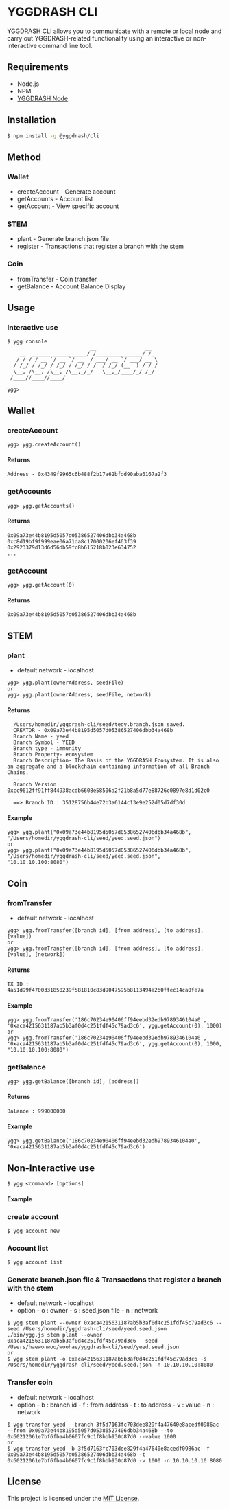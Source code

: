 # YGGDRASH CLI
YGGDRASH CLI allows you to communicate with a remote or local node and carry out YGGDRASH-related functionality using an interactive or non-interactive command line tool.

## Requirements
- Node.js
- NPM
- [YGGDRASH Node](https://github.com/yggdrash/yggdrash)

## Installation
```sh
$ npm install -g @yggdrash/cli
```

## Method
### Wallet
- createAccount - Generate account
- getAccounts - Account list
- getAccount - View specific account

### STEM
- plant - Generate branch.json file
- register - Transactions that register a branch with the stem

### Coin
- fromTransfer - Coin transfer
- getBalance - Account Balance Display


## Usage
### Interactive use
```
$ ygg console
                           __                __
    __  ______ _____ _____/ /________ ______/ /_
   / / / / __ `/ __ `/ __  / ___/ __ `/ ___/ __ \
  / /_/ / /_/ / /_/ / /_/ / /  / /_/ (__  ) / / /
  \__, /\__, /\__, /\__,_/_/   \__,_/____/_/ /_/
 /____//____//____/

ygg> 
```

## Wallet
### createAccount
```
ygg> ygg.createAccount()
```

#### Returns
```
Address - 0x4349f9965c6b488f2b17a62bfdd90aba6167a2f3
```

### getAccounts
```
ygg> ygg.getAccounts()
```

#### Returns
```
0x09a73e44b8195d5057d05386527406dbb34a468b
0xc8d19bf9f999eae06a71da8c17000206ef463f39
0x2923379d13d6d56db59fc8b615218b023e634752
...
```

### getAccount
```
ygg> ygg.getAccount(0)
```

#### Returns
```
0x09a73e44b8195d5057d05386527406dbb34a468b
```


## STEM

### plant
- default network - localhost
```
ygg> ygg.plant(ownerAddress, seedFile)
or
ygg> ygg.plant(ownerAddress, seedFile, network)
```

#### Returns
```
  /Users/homedir/yggdrash-cli/seed/tedy.branch.json saved.
  CREATOR - 0x09a73e44b8195d5057d05386527406dbb34a468b
  Branch Name - yeed
  Branch Symbol - YEED
  Branch type - immunity
  Branch Property- ecosystem
  Branch Description- The Basis of the YGGDRASH Ecosystem. It is also an aggregate and a blockchain containing information of all Branch Chains.
  ...
  Branch Version 0xcc9612ff91ff844938acdb6608e58506a2f21b8a5d77e88726c0897e8d1d02c0

  ==> Branch ID : 35128756b44e72b3a6144c13e9e252d05d7df30d
```
#### Example
```
ygg> ygg.plant("0x09a73e44b8195d5057d05386527406dbb34a468b", "/Users/homedir/yggdrash-cli/seed/yeed.seed.json")
or
ygg> ygg.plant("0x09a73e44b8195d5057d05386527406dbb34a468b", "/Users/homedir/yggdrash-cli/seed/yeed.seed.json", "10.10.10.100:8080")
```


## Coin
### fromTransfer
- default network - localhost
```
ygg> ygg.fromTransfer([branch id], [from address], [to address], [value])
or
ygg> ygg.fromTransfer([branch id], [from address], [to address], [value], [network])
```

#### Returns
```
TX ID : 4a51d99f4700331850239f581810c83d9047595b8113494a260ffec14ca0fe7a
```

#### Example
```
ygg> ygg.fromTransfer('186c70234e90406ff94eebd32edb9789346104a0', '0xaca4215631187ab5b3af0d4c251fdf45c79ad3c6', ygg.getAccount(0), 1000)
or
ygg> ygg.fromTransfer('186c70234e90406ff94eebd32edb9789346104a0', '0xaca4215631187ab5b3af0d4c251fdf45c79ad3c6', ygg.getAccount(0), 1000, "10.10.10.100:8080")
```

### getBalance
```
ygg> ygg.getBalance([branch id], [address])
```

#### Returns
```
Balance : 999000000
```

#### Example
```
ygg> ygg.getBalance('186c70234e90406ff94eebd32edb9789346104a0', '0xaca4215631187ab5b3af0d4c251fdf45c79ad3c6')
```


## Non-Interactive use
```
$ ygg <command> [options]
```

#### Example
### create account
```
$ ygg account new
```

### Account list
```
$ ygg account list
```

### Generate branch.json file & Transactions that register a branch with the stem
- default network - localhost
- option - o : owner
         - s : seed.json file
         - n : network

```
$ ygg stem plant --owner 0xaca4215631187ab5b3af0d4c251fdf45c79ad3c6 --seed /Users/homedir/yggdrash-cli/seed/yeed.seed.json
./bin/ygg.js stem plant --owner 0xaca4215631187ab5b3af0d4c251fdf45c79ad3c6 --seed /Users/haewonwoo/woohae/yggdrash-cli/seed/yeed.seed.json
or
$ ygg stem plant -o 0xaca4215631187ab5b3af0d4c251fdf45c79ad3c6 -s /Users/homedir/yggdrash-cli/seed/yeed.seed.json -n 10.10.10.10:8080
```

### Transfer coin
- default network - localhost
- option - b : branch id
         - f : from address
         - t : to address
         - v : value
         - n : network
         
```
$ ygg transfer yeed --branch 3f5d7163fc703dee829f4a47640e8acedf0986ac --from 0x09a73e44b8195d5057d05386527406dbb34a468b --to 0x60212061e7bf6fba4b0607fc9c1f8bbb930d87d0 --value 1000
or
$ ygg transfer yeed -b 3f5d7163fc703dee829f4a47640e8acedf0986ac -f 0x09a73e44b8195d5057d05386527406dbb34a468b -t 0x60212061e7bf6fba4b0607fc9c1f8bbb930d87d0 -v 1000 -n 10.10.10.10:8080
```

## License
This project is licensed under the [MIT License](LICENSE).
